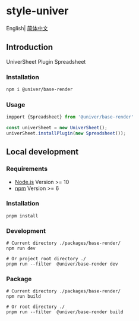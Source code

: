 # style-univer

English| [简体中文](./README-zh.md)

## Introduction

UniverSheet Plugin Spreadsheet

### Installation

```bash
npm i @univer/base-render
```

### Usage

```js
impport {Spreadsheet} from '@univer/base-render'

const univerSheet = new UniverSheet();
univerSheet.installPlugin(new Spreadsheet());
```

## Local development

### Requirements

-   [Node.js](https://nodejs.org/en/) Version >= 10
-   [npm](https://www.npmjs.com/) Version >= 6

### Installation

```
pnpm install
```

### Development

```
# Current directory ./packages/base-render/
npm run dev

# Or project root directory ./
pnpm run --filter  @univer/base-render dev
```

### Package

```
# Current directory ./packages/base-render/
npm run build

# Or root directory ./
pnpm run --filter  @univer/base-render build
```
